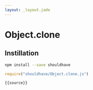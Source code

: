 ```yaml
---
layout: _layout.jade
---
```


# Object.clone

## Instillation

```sh
npm install --save shouldhave
```

```js
require("shouldhave/Object.clone.js")
```

```js
{{source}}
```